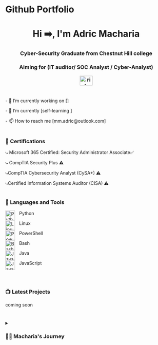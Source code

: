 #  Github Portfolio
<h1 align="center">Hi ➡️, I'm Adric Macharia</h1>
<h3 align="center">Cyber-Security Graduate from Chestnut Hill college</h3>
<h3 align="center">Aiming for (IT auditor/ SOC Analyst / Cyber-Analyst)
</p>   

<p align="center"> <a href="https://www.linkedin.com/in/adric-macharia-5b7a48165/" target="blank"><img align="center" src="https://raw.githubusercontent.com/rahuldkjain/github-profile-readme-generator/master/src/images/icons/Social/linked-in-alt.svg" alt="rishav-chanda-b89a791b3" height="30" width="40" /></a>


#
   
   

<p align="left"> 
- 🔭 I’m currently working on []
<p align="left"> 
- 🌱 I’m currently [self-learning ]
<p align="left"> 
- 📫 How to reach me [mm.adric@outlook.com]



   
#
   
   

### 📜 Certifications
<!-- BEGIN Projects -->
⤷ Microsoft 365 Certified: Security Administrator Associate✅</p>
⤷ CompTIA Security Plus ⚠️</p>
⤷CompTIA Cybersecurity Analyst (CySA+) ⚠️</p>
⤷Certified Information Systems Auditor (CISA) ⚠️</p>
</p>
<!-- END Projects -->



#

### 🧰 Languages and Tools

<img align="left" alt="Python" width="30px" style="padding-right:10px;" src="https://cdn.jsdelivr.net/gh/devicons/devicon/icons/python/python-plain.svg" />
Python</p>
<img align="left" alt="Linux" width="30px" style="padding-right:10px;" src="https://cdn.jsdelivr.net/gh/devicons/devicon/icons/linux/linux-original.svg" />
Linux</p>
<img align="left" alt="PowerShell" width="30px" style="padding-right:10px;" src="https://raw.githubusercontent.com/PowerShell/PowerShell/master/assets/ps_black_64.svg?sanitize=true" />
PowerShell</p>
<img align="left" alt="Bash" width="30px" style="padding-right:10px;" src="https://cdn.jsdelivr.net/gh/devicons/devicon/icons/bash/bash-original.svg" />
Bash</p>
<img align="left" alt="Java" width="30px" style="padding-right:10px;" src="https://cdn.jsdelivr.net/gh/devicons/devicon/icons/java/java-original.svg"/>
Java</p>
<img align="left" alt="JavaScript" width="30px" style="padding-right:10px;" src="https://cdn.jsdelivr.net/gh/devicons/devicon/icons/javascript/javascript-plain.svg" />
JavaScript</p>

<br />

#

### 📺 Latest Projects

<!-- BEGIN Projects -->
coming soon
<!-- END Projects -->


#

<details>
 <summary><h3>👨‍💻 Macharia's Journey</h3></summary>
   I started my coding journey as a naive computer science student with a passion to learn everything I could about this programming world - code, unix, linux, theory. And all the while, teaching myself iOS development with a dream to build my own app, but that soon got overshadowed by my desire to excel in Java. A desire that landed me a full-stack software engineering job upon graduation. However, I had another desire I had been pursuing throughout this time - YouTube content creation. I eventually ended up quitting my software engineering job to pursue YouTube full-time, and that has been my focus ever since. But there's something that's always bothered me about my journey - abandoning my dream of building my own app to pursue the safe route, a job. Now I've already taken the leap away from that safety net into this uncomfortable, unexplored world that it being a creator. And it worked out, but again, it became comfortable. It's easier to create a video than go out on a ledge and build my own product. I do have to eat, at the end of the day, but I think it's time. It's time to get uncomfortable again. I have a burning desire to get back on the horse, and fulfill that dream younger me had of building my own app, my own product. And in order to do that, I'll be implmementing a few measures to streamline my YouTube content to focus more time on fulfilling that dream - a dream that I'll be ready to tackle in 2023 due to the measure I'm putting in place now until the end of 2022. Don't wait up, because I'm coming.


